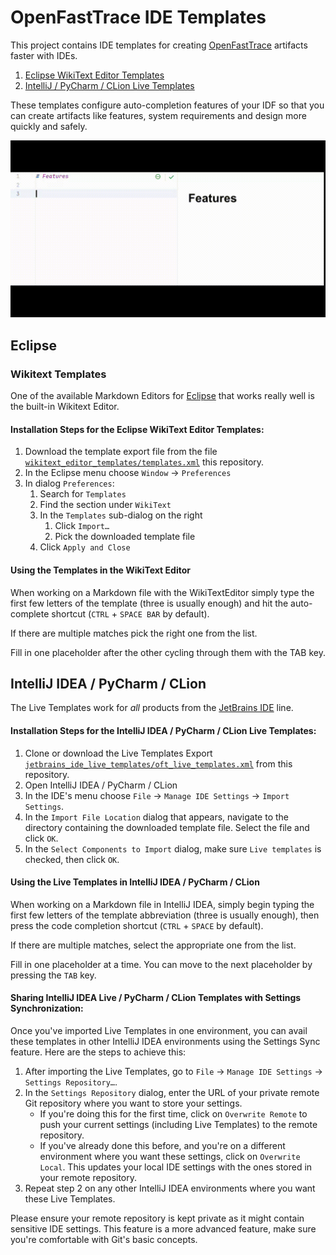 # OpenFastTrace IDE Templates

This project contains IDE templates for creating [OpenFastTrace](https://github.com/itsallcode/openfasttrace) artifacts faster with IDEs.

1. [Eclipse WikiText Editor Templates](#eclipse)
2. [IntelliJ / PyCharm / CLion Live Templates](#intellij-idea--pycharm--clion)

These templates configure auto-completion features of your IDF so that you can create artifacts like features, system requirements and design more quickly and safely.

![Templates in action](doc/images/oft_typing_templates.gif)

## Eclipse

### Wikitext Templates

One of the available Markdown Editors for [Eclipse](https://www.eclipse.org/) that works really well is the built-in Wikitext Editor.

#### Installation Steps for the Eclipse WikiText Editor Templates:

1. Download the template export file from the file [`wikitext_editor_templates/templates.xml`](wikitext_editor_templates/templates.xml) this repository.
2. In the Eclipse menu choose `Window` → `Preferences`
3. In dialog `Preferences`:
   1. Search for `Templates`
   2. Find the section under `WikiText`
   3. In the `Templates` sub-dialog on the right
      1. Click `Import…`
      2. Pick the downloaded template file
   4. Click `Apply and Close`

#### Using the Templates in the WikiText Editor

When working on a Markdown file with the WikiTextEditor simply type the first few letters of the template (three is usually enough) and hit the auto-complete shortcut (`CTRL` + `SPACE BAR` by default).

If there are multiple matches pick the right one from the list.

Fill in one placeholder after the other cycling through them with the TAB key.

## IntelliJ IDEA / PyCharm / CLion

The Live Templates work for _all_ products from the [JetBrains IDE](https://www.jetbrains.com/ides/) line.

#### Installation Steps for the IntelliJ IDEA / PyCharm / CLion Live Templates:

1. Clone or download the Live Templates Export [`jetbrains_ide_live_templates/oft_live_templates.xml`](jetbrains_ide_live_templates/oft_live_templates.xml) from this repository.
2. Open IntelliJ IDEA / PyCharm / CLion
3. In the IDE's menu choose `File` → `Manage IDE Settings` → `Import Settings`.
3. In the `Import File Location` dialog that appears, navigate to the directory containing the downloaded template file. Select the file and click `OK`.
4. In the `Select Components to Import` dialog, make sure `Live templates` is checked, then click `OK`.

#### Using the Live Templates in IntelliJ IDEA / PyCharm / CLion

When working on a Markdown file in IntelliJ IDEA, simply begin typing the first few letters of the template abbreviation (three is usually enough), then press the code completion shortcut (`CTRL` + `SPACE` by default).

If there are multiple matches, select the appropriate one from the list.

Fill in one placeholder at a time. You can move to the next placeholder by pressing the `TAB` key.

#### Sharing IntelliJ IDEA Live / PyCharm / CLion Templates with Settings Synchronization:

Once you've imported Live Templates in one environment, you can avail these templates in other IntelliJ IDEA environments using the Settings Sync feature. Here are the steps to achieve this:

1. After importing the Live Templates, go to `File` → `Manage IDE Settings` → `Settings Repository…`.
2. In the `Settings Repository` dialog, enter the URL of your private remote Git repository where you want to store your settings.
   - If you're doing this for the first time, click on `Overwrite Remote` to push your current settings (including Live Templates) to the remote repository.
   - If you've already done this before, and you're on a different environment where you want these settings, click on `Overwrite Local`. This updates your local IDE settings with the ones stored in your remote repository.
3. Repeat step 2 on any other IntelliJ IDEA environments where you want these Live Templates.

Please ensure your remote repository is kept private as it might contain sensitive IDE settings. This feature is a more advanced feature, make sure you're comfortable with Git's basic concepts.